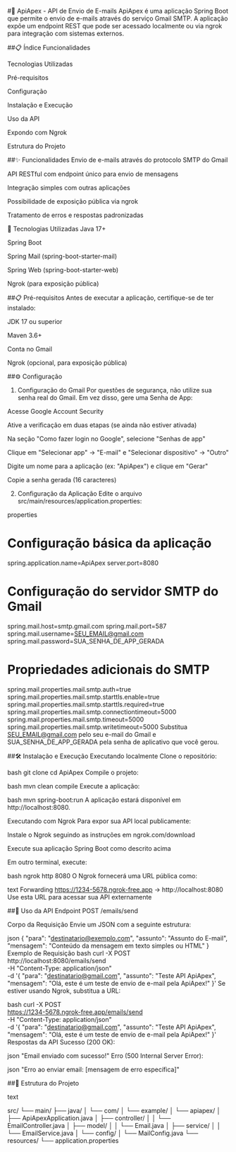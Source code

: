 #📧 ApiApex - API de Envio de E-mails
ApiApex é uma aplicação Spring Boot que permite o envio de e-mails através do serviço Gmail SMTP. A aplicação expõe um endpoint REST que pode ser acessado localmente ou via ngrok para integração com sistemas externos.

##📋 Índice
Funcionalidades

Tecnologias Utilizadas

Pré-requisitos

Configuração

Instalação e Execução

Uso da API

Expondo com Ngrok

Estrutura do Projeto

##✨ Funcionalidades
Envio de e-mails através do protocolo SMTP do Gmail

API RESTful com endpoint único para envio de mensagens

Integração simples com outras aplicações

Possibilidade de exposição pública via ngrok

Tratamento de erros e respostas padronizadas

🚀 Tecnologias Utilizadas
Java 17+

Spring Boot

Spring Mail (spring-boot-starter-mail)

Spring Web (spring-boot-starter-web)

Ngrok (para exposição pública)

##📋 Pré-requisitos
Antes de executar a aplicação, certifique-se de ter instalado:

JDK 17 ou superior

Maven 3.6+

Conta no Gmail

Ngrok (opcional, para exposição pública)

##⚙️ Configuração
1. Configuração do Gmail
Por questões de segurança, não utilize sua senha real do Gmail. Em vez disso, gere uma Senha de App:

Acesse Google Account Security

Ative a verificação em duas etapas (se ainda não estiver ativada)

Na seção "Como fazer login no Google", selecione "Senhas de app"

Clique em "Selecionar app" → "E-mail" e "Selecionar dispositivo" → "Outro"

Digite um nome para a aplicação (ex: "ApiApex") e clique em "Gerar"

Copie a senha gerada (16 caracteres)

2. Configuração da Aplicação
Edite o arquivo src/main/resources/application.properties:

properties
# Configuração básica da aplicação
spring.application.name=ApiApex
server.port=8080

# Configuração do servidor SMTP do Gmail
spring.mail.host=smtp.gmail.com
spring.mail.port=587
spring.mail.username=SEU_EMAIL@gmail.com
spring.mail.password=SUA_SENHA_DE_APP_GERADA

# Propriedades adicionais do SMTP
spring.mail.properties.mail.smtp.auth=true
spring.mail.properties.mail.smtp.starttls.enable=true
spring.mail.properties.mail.smtp.starttls.required=true
spring.mail.properties.mail.smtp.connectiontimeout=5000
spring.mail.properties.mail.smtp.timeout=5000
spring.mail.properties.mail.smtp.writetimeout=5000
Substitua SEU_EMAIL@gmail.com pelo seu e-mail do Gmail e SUA_SENHA_DE_APP_GERADA pela senha de aplicativo que você gerou.

##🛠 Instalação e Execução
Executando localmente
Clone o repositório:

bash
git clone <url-do-repositorio>
cd ApiApex
Compile o projeto:

bash
mvn clean compile
Execute a aplicação:

bash
mvn spring-boot:run
A aplicação estará disponível em http://localhost:8080.

Executando com Ngrok
Para expor sua API local publicamente:

Instale o Ngrok seguindo as instruções em ngrok.com/download

Execute sua aplicação Spring Boot como descrito acima

Em outro terminal, execute:

bash
ngrok http 8080
O Ngrok fornecerá uma URL pública como:

text
Forwarding    https://1234-5678.ngrok-free.app -> http://localhost:8080
Use esta URL para acessar sua API externamente

##📮 Uso da API
Endpoint
POST /emails/send

Corpo da Requisição
Envie um JSON com a seguinte estrutura:

json
{
  "para": "destinatario@exemplo.com",
  "assunto": "Assunto do E-mail",
  "mensagem": "Conteúdo da mensagem em texto simples ou HTML"
}
Exemplo de Requisição
bash
curl -X POST \
  http://localhost:8080/emails/send \
  -H "Content-Type: application/json" \
  -d '{
    "para": "destinatario@gmail.com",
    "assunto": "Teste API ApiApex",
    "mensagem": "Olá, este é um teste de envio de e-mail pela ApiApex!"
  }'
Se estiver usando Ngrok, substitua a URL:

bash
curl -X POST \
  https://1234-5678.ngrok-free.app/emails/send \
  -H "Content-Type: application/json" \
  -d '{
    "para": "destinatario@gmail.com",
    "assunto": "Teste API ApiApex",
    "mensagem": "Olá, este é um teste de envio de e-mail pela ApiApex!"
  }'
Respostas da API
Sucesso (200 OK):

json
"Email enviado com sucesso!"
Erro (500 Internal Server Error):

json
"Erro ao enviar email: [mensagem de erro específica]"

##📁 Estrutura do Projeto

text

src/
└── main/
    ├── java/
    │   └── com/
    │       └── example/
    │           └── apiapex/
    │               ├── ApiApexApplication.java
    │               ├── controller/
    │               │   └── EmailController.java
    │               ├── model/
    │               │   └── Email.java
    │               ├── service/
    │               │   └── EmailService.java
    │               └── config/
    │                   └── MailConfig.java
    └── resources/
        └── application.properties
